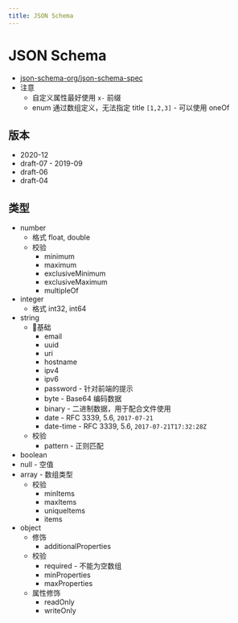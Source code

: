 ```yaml
---
title: JSON Schema
---
```


# JSON Schema

* [json-schema-org/json-schema-spec](https://github.com/json-schema-org/json-schema-spec)
* 注意
  * 自定义属性最好使用 `x-` 前缀
  * enum 通过数组定义，无法指定 title `[1,2,3]` - 可以使用 oneOf

## 版本
* 2020-12
* draft-07 - 2019-09
* draft-06
* draft-04

## 类型
* number
  * 格式 float, double
  * 校验
    * minimum
    * maximum
    * exclusiveMinimum
    * exclusiveMaximum
    * multipleOf
* integer
  * 格式 int32, int64
* string
  * 基础
    * email
    * uuid
    * uri
    * hostname
    * ipv4
    * ipv6
    * password - 针对前端的提示
    * byte - Base64 编码数据
    * binary - 二进制数据，用于配合文件使用
    * date - RFC 3339, 5.6, `2017-07-21`
    * date-time - RFC 3339, 5.6, `2017-07-21T17:32:28Z`
  * 校验
    * pattern - 正则匹配
* boolean
* null - 空值
* array - 数组类型
  * 校验
    * minItems
    * maxItems
    * uniqueItems
    * items
* object
  * 修饰
    * additionalProperties
  * 校验
    * required - 不能为空数组
    * minProperties
    * maxProperties
  * 属性修饰
    * readOnly
    * writeOnly


